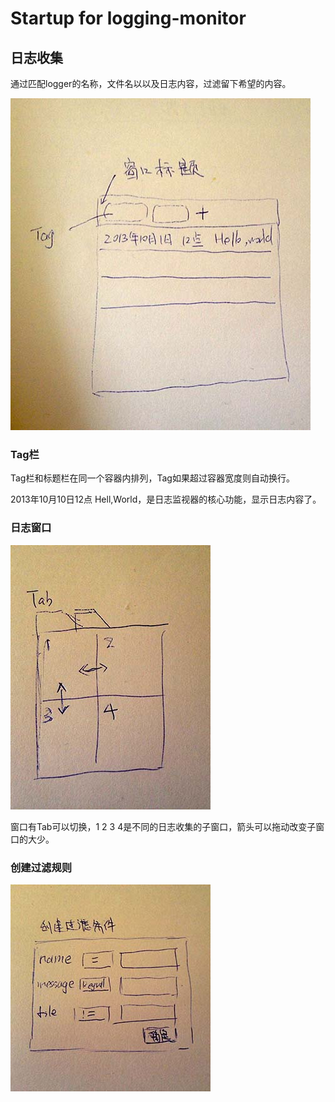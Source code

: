 # Startup for logging-monitor

## 日志收集

通过匹配logger的名称，文件名以以及日志内容，过滤留下希望的内容。

![](https://github.com/imcj/logging-monitor/raw/master/startup/images/IMG_0428_320w.jpg)

### Tag栏

Tag栏和标题栏在同一个容器内排列，Tag如果超过容器宽度则自动换行。

2013年10月10日12点 Hell,World，是日志监视器的核心功能，显示日志内容了。

### 日志窗口

![](https://github.com/imcj/logging-monitor/raw/master/startup/images/IMG_0429_320w.jpg)

窗口有Tab可以切换，1 2 3 4是不同的日志收集的子窗口，箭头可以拖动改变子窗口的大少。

### 创建过滤规则

![](https://github.com/imcj/logging-monitor/raw/master/startup/images/IMG_0430_320w.jpg)